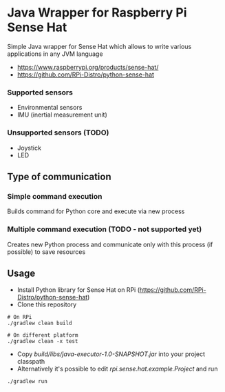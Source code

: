 # Java Wrapper for Raspberry Pi Sense Hat

Simple Java wrapper for Sense Hat which allows to write various applications in any JVM language

- https://www.raspberrypi.org/products/sense-hat/
- https://github.com/RPi-Distro/python-sense-hat

### Supported sensors
- Environmental sensors
- IMU (inertial measurement unit)

### Unsupported sensors (TODO)
- Joystick
- LED

## Type of communication

### Simple command execution
Builds command for Python core and execute via new process

### Multiple command execution (TODO - not supported yet)
Creates new Python process and communicate only with this process (if possible) to save resources

## Usage

- Install Python library for Sense Hat on RPi (https://github.com/RPi-Distro/python-sense-hat)
- Clone this repository

```
# On RPi
./gradlew clean build

# On different platform
./gradlew clean -x test
```
- Copy _build/libs/java-executor-1.0-SNAPSHOT.jar_ into your project classpath
- Alternatively it's possible to edit _rpi.sense.hat.example.Project_ and run
```
./gradlew run
```
